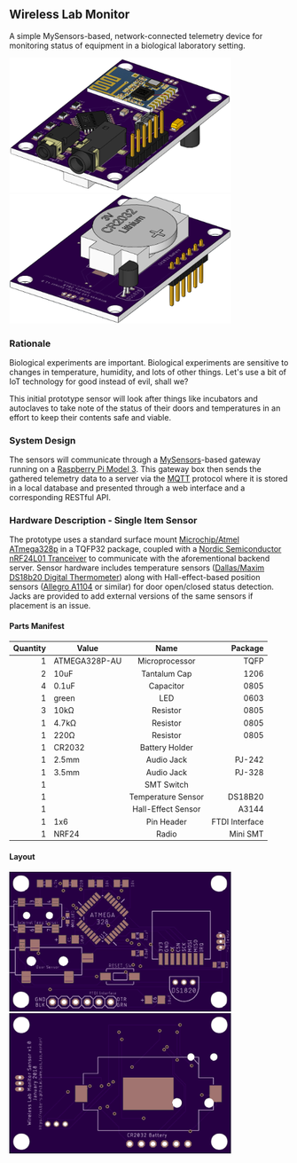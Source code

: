 ## Wireless Lab Monitor ##
A simple MySensors-based, network-connected telemetry device for monitoring status of equipment in a biological laboratory setting.

<img src="docs/images/lab_sensor_board_v2.0/wireless_lab_monitor_front_tq_view.png" width="400" alt="Populated Board Top View" /><img src="docs/images/lab_sensor_board_v2.0/wireless_lab_monitor_back_tq_view.png" width="400" alt="Populated Board Bottom View" />


### Rationale ###
Biological experiments are important. Biological experiments are sensitive to changes in temperature, humidity, and lots of other things. Let's use a bit of IoT technology for good instead of evil, shall we?

This initial prototype sensor will look after things like incubators and autoclaves to take note of the status of their doors and temperatures in an effort to keep their contents safe and viable.

### System Design ###
The sensors will communicate through a [MySensors](https://www.mysensors.org)-based gateway running on a [Raspberry Pi Model 3](https://www.raspberrypi.org/products/raspberry-pi-3-model-b/). This gateway box then sends the gathered telemetry data to a server via the [MQTT](http://mqtt.org) protocol where it is stored in a local database and presented through a web interface and a corresponding RESTful API.

### Hardware Description - Single Item Sensor ###
The prototype uses a standard surface mount [Microchip/Atmel ATmega328p](https://www.microchip.com/wwwproducts/en/ATMEGA328) in a TQFP32 package, coupled with a [Nordic Semiconductor nRF24L01 Tranceiver](https://www.nordicsemi.com/eng/Products/2.4GHz-RF/nRF24L01P) to communicate with the aforementional backend server. Sensor hardware includes temperature sensors ([Dallas/Maxim DS18b20 Digital Thermometer](https://www.maximintegrated.com/en/products/analog/sensors-and-sensor-interface/DS18B20.html)) along with Hall-effect-based position sensors ([Allegro A1104](https://www.allegromicro.com/en/Products/Magnetic-Digital-Position-Sensor-ICs/Hall-Effect-Unipolar-Switches/A1101-2-3-4-6.aspx) or similar) for door open/closed status detection. Jacks are provided to add external versions of the same sensors if placement is an issue.

#### Parts Manifest ####

|Quantity | Value         |        Name        |        Package|
|-------: | ------------- | :----------------: | -------------:|
|       1 | ATMEGA328P-AU |   Microprocessor   |           TQFP|
|       2 | 10uF          |    Tantalum Cap    |           1206|
|       4 | 0.1uF         |     Capacitor      |           0805|
|       1 | green         |        LED         |           0603|
|       3 | 10kΩ          |      Resistor      |           0805|
|       1 | 4.7kΩ         |      Resistor      |           0805|
|       1 | 220Ω          |      Resistor      |           0805|
|       1 | CR2032        |   Battery Holder   ||
|       1 | 2.5mm         |     Audio Jack     |         PJ-242|
|       1 | 3.5mm         |     Audio Jack     |         PJ-328|
|       1 |               |     SMT Switch     ||
|       1 |               | Temperature Sensor |        DS18B20|
|       1 |               | Hall-Effect Sensor |          A3144|
|       1 | 1x6           |     Pin Header     | FTDI Interface|
|       1 | NRF24         |       Radio        |       Mini SMT|

#### Layout ####
<img src="docs/images/lab_sensor_board_v1.0/as_built_2018-01-31/wireless_lab_sensor_front-2018-01-17.png" alt="Single Sensor Board Front" width="400">   <img src="docs/images/lab_sensor_board_v1.0/as_built_2018-01-31/wireless_lab_sensor_back-2018-01-17.png" alt="Single Sensor Board Back" width="400">
